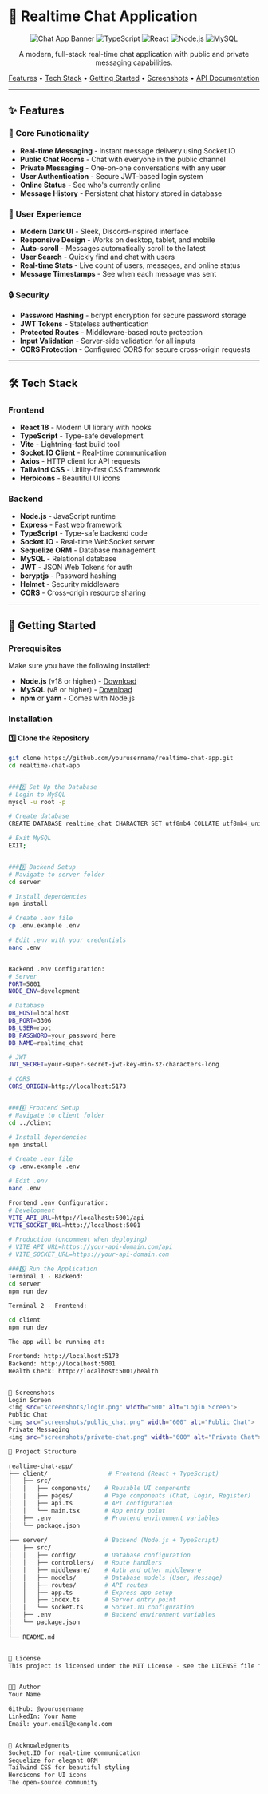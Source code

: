 # 💬 Realtime Chat Application

<div align="center">

![Chat App Banner](https://img.shields.io/badge/Realtime-Chat-blue?style=for-the-badge&logo=socket.io)
![TypeScript](https://img.shields.io/badge/TypeScript-007ACC?style=for-the-badge&logo=typescript&logoColor=white)
![React](https://img.shields.io/badge/React-20232A?style=for-the-badge&logo=react&logoColor=61DAFB)
![Node.js](https://img.shields.io/badge/Node.js-43853D?style=for-the-badge&logo=node.js&logoColor=white)
![MySQL](https://img.shields.io/badge/MySQL-00000F?style=for-the-badge&logo=mysql&logoColor=white)

A modern, full-stack real-time chat application with public and private messaging capabilities.

[Features](#-features) • [Tech Stack](#-tech-stack) • [Getting Started](#-getting-started) • [Screenshots](#-screenshots) • [API Documentation](#-api-documentation)

</div>

---

## ✨ Features

### 🎯 Core Functionality
- **Real-time Messaging** - Instant message delivery using Socket.IO
- **Public Chat Rooms** - Chat with everyone in the public channel
- **Private Messaging** - One-on-one conversations with any user
- **User Authentication** - Secure JWT-based login system
- **Online Status** - See who's currently online
- **Message History** - Persistent chat history stored in database

### 🎨 User Experience
- **Modern Dark UI** - Sleek, Discord-inspired interface
- **Responsive Design** - Works on desktop, tablet, and mobile
- **Auto-scroll** - Messages automatically scroll to the latest
- **User Search** - Quickly find and chat with users
- **Real-time Stats** - Live count of users, messages, and online status
- **Message Timestamps** - See when each message was sent

### 🔒 Security
- **Password Hashing** - bcrypt encryption for secure password storage
- **JWT Tokens** - Stateless authentication
- **Protected Routes** - Middleware-based route protection
- **Input Validation** - Server-side validation for all inputs
- **CORS Protection** - Configured CORS for secure cross-origin requests

---

## 🛠 Tech Stack

### Frontend
- **React 18** - Modern UI library with hooks
- **TypeScript** - Type-safe development
- **Vite** - Lightning-fast build tool
- **Socket.IO Client** - Real-time communication
- **Axios** - HTTP client for API requests
- **Tailwind CSS** - Utility-first CSS framework
- **Heroicons** - Beautiful UI icons

### Backend
- **Node.js** - JavaScript runtime
- **Express** - Fast web framework
- **TypeScript** - Type-safe backend code
- **Socket.IO** - Real-time WebSocket server
- **Sequelize ORM** - Database management
- **MySQL** - Relational database
- **JWT** - JSON Web Tokens for auth
- **bcryptjs** - Password hashing
- **Helmet** - Security middleware
- **CORS** - Cross-origin resource sharing

---

## 🚀 Getting Started

### Prerequisites

Make sure you have the following installed:
- **Node.js** (v18 or higher) - [Download](https://nodejs.org/)
- **MySQL** (v8 or higher) - [Download](https://dev.mysql.com/downloads/)
- **npm** or **yarn** - Comes with Node.js

### Installation

#### 1️⃣ Clone the Repository

```bash
git clone https://github.com/yourusername/realtime-chat-app.git
cd realtime-chat-app


###2️⃣ Set Up the Database
# Login to MySQL
mysql -u root -p

# Create database
CREATE DATABASE realtime_chat CHARACTER SET utf8mb4 COLLATE utf8mb4_unicode_ci;

# Exit MySQL
EXIT;


###3️⃣ Backend Setup
# Navigate to server folder
cd server

# Install dependencies
npm install

# Create .env file
cp .env.example .env

# Edit .env with your credentials
nano .env


Backend .env Configuration:
# Server
PORT=5001
NODE_ENV=development

# Database
DB_HOST=localhost
DB_PORT=3306
DB_USER=root
DB_PASSWORD=your_password_here
DB_NAME=realtime_chat

# JWT
JWT_SECRET=your-super-secret-jwt-key-min-32-characters-long

# CORS
CORS_ORIGIN=http://localhost:5173


###4️⃣ Frontend Setup
# Navigate to client folder
cd ../client

# Install dependencies
npm install

# Create .env file
cp .env.example .env

# Edit .env
nano .env

Frontend .env Configuration:
# Development
VITE_API_URL=http://localhost:5001/api
VITE_SOCKET_URL=http://localhost:5001

# Production (uncomment when deploying)
# VITE_API_URL=https://your-api-domain.com/api
# VITE_SOCKET_URL=https://your-api-domain.com

###5️⃣ Run the Application
Terminal 1 - Backend:
cd server
npm run dev

Terminal 2 - Frontend:

cd client
npm run dev

The app will be running at:

Frontend: http://localhost:5173
Backend: http://localhost:5001
Health Check: http://localhost:5001/health


📸 Screenshots
Login Screen
<img src="screenshots/login.png" width="600" alt="Login Screen">
Public Chat
<img src="screenshots/public_chat.png" width="600" alt="Public Chat">
Private Messaging
<img src="screenshots/private-chat.png" width="600" alt="Private Chat">

📁 Project Structure

realtime-chat-app/
├── client/                 # Frontend (React + TypeScript)
│   ├── src/
│   │   ├── components/    # Reusable UI components
│   │   ├── pages/         # Page components (Chat, Login, Register)
│   │   ├── api.ts         # API configuration
│   │   └── main.tsx       # App entry point
│   ├── .env               # Frontend environment variables
│   └── package.json
│
├── server/                # Backend (Node.js + TypeScript)
│   ├── src/
│   │   ├── config/        # Database configuration
│   │   ├── controllers/   # Route handlers
│   │   ├── middleware/    # Auth and other middleware
│   │   ├── models/        # Database models (User, Message)
│   │   ├── routes/        # API routes
│   │   ├── app.ts         # Express app setup
│   │   ├── index.ts       # Server entry point
│   │   └── socket.ts      # Socket.IO configuration
│   ├── .env               # Backend environment variables
│   └── package.json
│
└── README.md              


📝 License
This project is licensed under the MIT License - see the LICENSE file for details.


👨‍💻 Author
Your Name

GitHub: @yourusername
LinkedIn: Your Name
Email: your.email@example.com


🙏 Acknowledgments
Socket.IO for real-time communication
Sequelize for elegant ORM
Tailwind CSS for beautiful styling
Heroicons for UI icons
The open-source community



